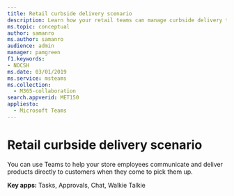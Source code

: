 ```yaml
---
title: Retail curbside delivery scenario
description: Learn how your retail teams can manage curbside delivery tasks with apps and communication in Microsoft Teams.
ms.topic: conceptual
author: samanro
ms.author: samanro
audience: admin
manager: pamgreen
f1.keywords:
- NOCSH
ms.date: 03/01/2019
ms.service: msteams
ms.collection: 
  - M365-collaboration
search.appverid: MET150
appliesto: 
  - Microsoft Teams
---
```


# Retail curbside delivery scenario

You can use Teams to help your store employees communicate and deliver products directly to customers when they come to pick them up.

**Key apps:** Tasks, Approvals, Chat, Walkie Talkie
